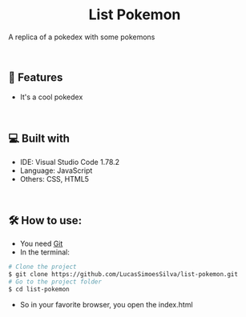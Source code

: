 <h1 align="center" id="title">List Pokemon</h1>  
  
<p id="description">A replica of a pokedex with some pokemons</p>  
</br>  
<h2>🧐 Features</h2>

* It's a cool pokedex

</br>  
  
<h2>💻 Built with</h2>  


- IDE: Visual Studio Code 1.78.2
- Language: JavaScript
- Others: CSS, HTML5  
  
</br>  
  
<h2>🛠️ How to use:</h2>  


- You need [Git](https://git-scm.com/)  
- In the terminal:  


```bash  
# Clone the project  
$ git clone https://github.com/LucasSimoesSilva/list-pokemon.git
# Go to the project folder  
$ cd list-pokemon
```  

- So in your favorite browser, you open the index.html